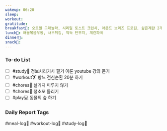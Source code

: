 ```yaml
---
wakeup: 06:20
sleep: 
workout: 
gratitude: 
breakfast🍳: 오트밀 그래놀라, 시리얼 토스트 크런치, 아몬드 브리즈 프로틴, 삶은계란 2개
lunch🍚: 해물볶음우동, 새우튀김, 깍둑 단무지, 계란파국
dinner🥗: 
snack🍬:
---
```

### To-do List
- [ ] #study📓 정보처리기사 필기 이론 youtube 강의 듣기
- [ ] #workout🏋️ 빵느 전신순환 20분 하기
- [ ] #chores🧺 설거지 미루지 않기
- [ ] #chores🧺 청소포 돌리기
- [ ] #play💻 동물의 숲 하기

### Daily Report Tags
#meal-log📝 #workout-log💪 #study-log📓 

